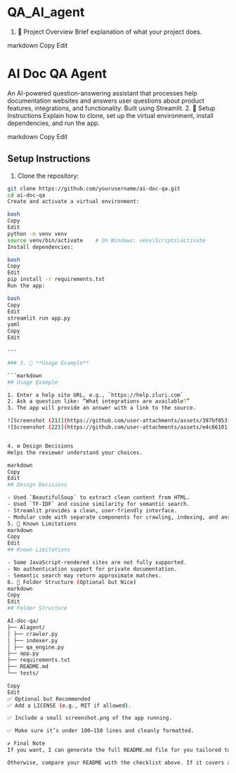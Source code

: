# QA_AI_agent

1. 📌 Project Overview
Brief explanation of what your project does.

markdown
Copy
Edit
# AI Doc QA Agent

An AI-powered question-answering assistant that processes help documentation websites and answers user questions about product features, integrations, and functionality. Built using Streamlit.
2. 🚀 Setup Instructions
Explain how to clone, set up the virtual environment, install dependencies, and run the app.

markdown
Copy
Edit
## Setup Instructions

1. Clone the repository:
```bash
git clone https://github.com/yourusername/ai-doc-qa.git
cd ai-doc-qa
Create and activate a virtual environment:

bash
Copy
Edit
python -m venv venv
source venv/bin/activate    # On Windows: venv\Scripts\activate
Install dependencies:

bash
Copy
Edit
pip install -r requirements.txt
Run the app:

bash
Copy
Edit
streamlit run app.py
yaml
Copy
Edit

---

### 3. 🧪 **Usage Example**

```markdown
## Usage Example

1. Enter a help site URL, e.g., `https://help.zluri.com`
2. Ask a question like: “What integrations are available?”
3. The app will provide an answer with a link to the source.

![Screenshot (21)](https://github.com/user-attachments/assets/397bf053-0ba6-49b0-a2a3-74b64558259d)
![Screenshot (22)](https://github.com/user-attachments/assets/e4c66101-7604-45ca-9b14-96b090a03574)


4. ⚙️ Design Decisions
Helps the reviewer understand your choices.

markdown
Copy
Edit
## Design Decisions

- Used `BeautifulSoup` to extract clean content from HTML.
- Used `TF-IDF` and cosine similarity for semantic search.
- Streamlit provides a clean, user-friendly interface.
- Modular code with separate components for crawling, indexing, and answering.
5. 🚧 Known Limitations
markdown
Copy
Edit
## Known Limitations

- Some JavaScript-rendered sites are not fully supported.
- No authentication support for private documentation.
- Semantic search may return approximate matches.
6. 🧱 Folder Structure (Optional but Nice)
markdown
Copy
Edit
## Folder Structure

AI-doc-qa/
├── Alagent/
│ ├── crawler.py
│ ├── indexer.py
│ ├── qa_engine.py
├── app.py
├── requirements.txt
├── README.md
└── tests/

Copy
Edit
✅ Optional but Recommended
✅ Add a LICENSE (e.g., MIT if allowed).

✅ Include a small screenshot.png of the app running.

✅ Make sure it’s under 100–150 lines and cleanly formatted.

✔️ Final Note
If you want, I can generate the full README.md file for you tailored to your codebase — just say “yes”.

Otherwise, compare your README with the checklist above. If it covers all these parts, yes — it’s absolutely OK for submission!









